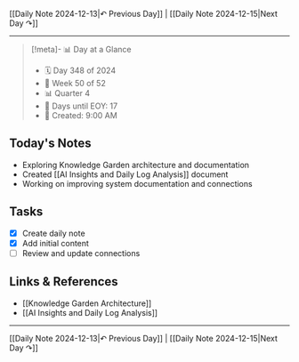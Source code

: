 [[Daily Note 2024-12-13|↶ Previous Day]] | [[Daily Note 2024-12-15|Next Day ↷]]

---

>[!meta]- 📊 Day at a Glance  
> - 🗓️ Day 348 of 2024
> - 📅 Week 50 of 52
> - 📊 Quarter 4
> - 🎯 Days until EOY: 17
> - 🔄 Created: 9:00 AM

## Today's Notes
- Exploring Knowledge Garden architecture and documentation
- Created [[AI Insights and Daily Log Analysis]] document
- Working on improving system documentation and connections

## Tasks
- [x] Create daily note
- [x] Add initial content
- [ ] Review and update connections

## Links & References
- [[Knowledge Garden Architecture]]
- [[AI Insights and Daily Log Analysis]]

---

[[Daily Note 2024-12-13|↶ Previous Day]] | [[Daily Note 2024-12-15|Next Day ↷]]